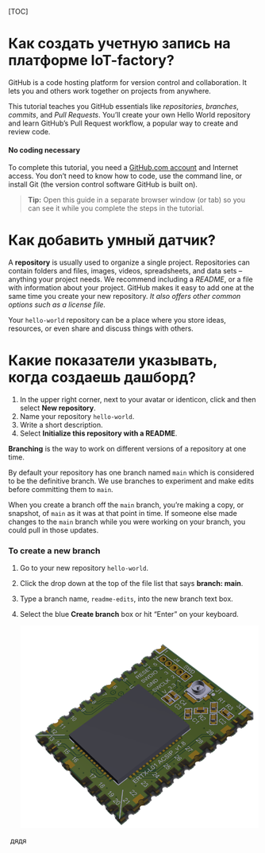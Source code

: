 [TOC]



# Как создать учетную запись на платформе IoT-factory?

GitHub is a code hosting platform for version control and collaboration. It lets you and others work together on projects from anywhere.

This tutorial teaches you GitHub essentials like *repositories*, *branches*, *commits*, and *Pull Requests*. You’ll create your own Hello World repository and learn GitHub’s Pull Request workflow, a popular way to create and review code.

#### No coding necessary

To complete this tutorial, you need a [GitHub.com account](http://github.com/) and Internet access. You don’t need to know how to code, use the command line, or install Git (the version control software GitHub is built on).

> **Tip:** Open this guide in a separate browser window (or tab) so you can see it while you complete the steps in the tutorial.

# Как добавить умный датчик?

A **repository** is usually used to organize a single project. Repositories can contain folders and files, images, videos, spreadsheets, and data sets – anything your project needs. We recommend including a *README*, or a file with information about your project. GitHub makes it easy to add one at the same time you create your new repository. *It also offers other common options such as a license file.*

Your `hello-world` repository can be a place where you store ideas, resources, or even share and discuss things with others.

# Какие показатели указывать, когда создаешь дашборд?

1. In the upper right corner, next to your avatar or identicon, click and then select **New repository**.
2. Name your repository `hello-world`.
3. Write a short description.
4. Select **Initialize this repository with a README**.

**Branching** is the way to work on different versions of a repository at one time.

By default your repository has one branch named `main` which is considered to be the definitive branch. We use branches to experiment and make edits before committing them to `main`.

When you create a branch off the `main` branch, you’re making a copy, or snapshot, of `main` as it was at that point in time. If someone else made changes to the `main` branch while you were working on your branch, you could pull in those updates.

### To create a new branch

1. Go to your new repository `hello-world`.

2. Click the drop down at the top of the file list that says **branch: main**.

3. Type a branch name, `readme-edits`, into the new branch text box.

4. Select the blue **Create branch** box or hit “Enter” on your keyboard.

   ![](Рисунок2.png)

​    дядя